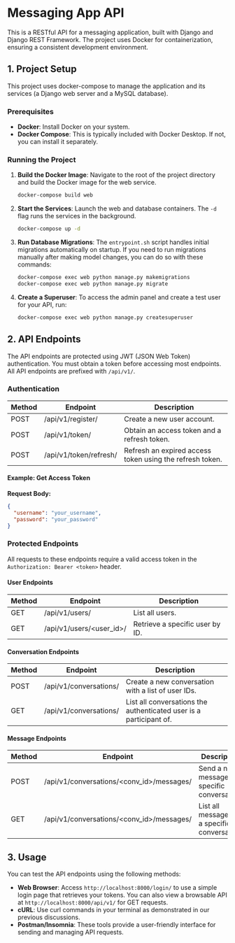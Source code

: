 # Messaging App API

This is a RESTful API for a messaging application, built with Django and Django REST Framework. The project uses Docker for containerization, ensuring a consistent development environment.

## 1. Project Setup

This project uses docker-compose to manage the application and its services (a Django web server and a MySQL database).

### Prerequisites
- **Docker**: Install Docker on your system.
- **Docker Compose**: This is typically included with Docker Desktop. If not, you can install it separately.

### Running the Project
1. **Build the Docker Image**: Navigate to the root of the project directory and build the Docker image for the web service.
   ```bash
   docker-compose build web
   ```
2. **Start the Services**: Launch the web and database containers. The `-d` flag runs the services in the background.
   ```bash
   docker-compose up -d
   ```
3. **Run Database Migrations**: The `entrypoint.sh` script handles initial migrations automatically on startup. If you need to run migrations manually after making model changes, you can do so with these commands:
   ```bash
   docker-compose exec web python manage.py makemigrations
   docker-compose exec web python manage.py migrate
   ```
4. **Create a Superuser**: To access the admin panel and create a test user for your API, run:
   ```bash
   docker-compose exec web python manage.py createsuperuser
   ```

## 2. API Endpoints

The API endpoints are protected using JWT (JSON Web Token) authentication. You must obtain a token before accessing most endpoints. All API endpoints are prefixed with `/api/v1/`.

### Authentication

| Method | Endpoint               | Description                         |
|--------|------------------------|-------------------------------------|
| POST   | /api/v1/register/      | Create a new user account.         |
| POST   | /api/v1/token/         | Obtain an access token and a refresh token. |
| POST   | /api/v1/token/refresh/ | Refresh an expired access token using the refresh token. |

#### Example: Get Access Token
**Request Body:**
```json
{
  "username": "your_username",
  "password": "your_password"
}
```

### Protected Endpoints

All requests to these endpoints require a valid access token in the `Authorization: Bearer <token>` header.

#### User Endpoints

| Method | Endpoint                  | Description                             |
|--------|---------------------------|-----------------------------------------|
| GET    | /api/v1/users/            | List all users.                        |
| GET    | /api/v1/users/<user_id>/   | Retrieve a specific user by ID.       |

#### Conversation Endpoints

| Method | Endpoint                     | Description                                   |
|--------|------------------------------|-----------------------------------------------|
| POST   | /api/v1/conversations/        | Create a new conversation with a list of user IDs. |
| GET    | /api/v1/conversations/       | List all conversations the authenticated user is a participant of. |

#### Message Endpoints

| Method | Endpoint                                   | Description                          |
|--------|--------------------------------------------|--------------------------------------|
| POST   | /api/v1/conversations/<conv_id>/messages/ | Send a new message to a specific conversation. |
| GET    | /api/v1/conversations/<conv_id>/messages/ | List all messages in a specific conversation. |

## 3. Usage

You can test the API endpoints using the following methods:
- **Web Browser**: Access `http://localhost:8000/login/` to use a simple login page that retrieves your tokens. You can also view a browsable API at `http://localhost:8000/api/v1/` for GET requests.
- **cURL**: Use curl commands in your terminal as demonstrated in our previous discussions.
- **Postman/Insomnia**: These tools provide a user-friendly interface for sending and managing API requests.
